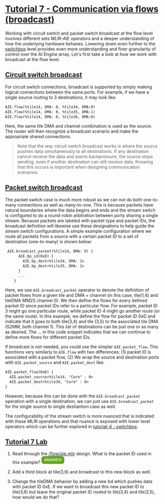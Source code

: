 <!---//===- README.md --------------------------*- Markdown -*-===//
//
// This file is licensed under the Apache License v2.0 with LLVM Exceptions.
// See https://llvm.org/LICENSE.txt for license information.
// SPDX-License-Identifier: Apache-2.0 WITH LLVM-exception
//
// Copyright (C) 2022, Advanced Micro Devices, Inc.
// 
//===----------------------------------------------------------------------===//-->

# <ins>Tutorial 7 - Communication via flows (broadcast)</ins>

Working with circuit switch and packet switch broadcast at the flow level involves different sets MLIR-AIE operators and a deeper understanding of how the underlying hardware behaves. Lowering down even further to the [switchbox](../switchbox) level provides even more understanding and finer granularity of control over the AI Engine array. Let's first take a look at how we work with broadcast at the flow level.

## <ins>Circuit switch broadcast</ins>
For circuit switch connections, broadcast is supported by simply making logical connections between the same ports. For example, if we have a single source routing to 3 destinations, it may look like:
```
AIE.flow(%tile14, DMA: 0, %tile34, DMA:0)
AIE.flow(%tile14, DMA: 0, %tile35, DMA:1)
AIE.flow(%tile14, DMA: 0, %tile36, DMA:0)
```
Here, the same tile DMA and channel combination is used as the source. The router will then recognize a broadcast scenario and make the appropriate shared connections.
> Note that the way circuit switch broadcast works is where the source pushies data simultaneously to all destinations. If any destination cannot receive the data and exerts backpressure, the source stops sending, even if another destination can still receive data. Knowing that this occurs is important when designing communication scenarios.

## <ins>Packet switch broadcast</ins>

The packet switch case is much more robust as we can not do both one-to-many connections as well as many-to-one. This is because packets have natural boundaries where the data begins and ends and the stream switch is configured to do a round-robin arbitration between ports sharing a single stream. Because packets are labeled with packet type and packet IDs, the broadcast definition will likewise use these designations to help guide the stream switch configurations. A simple example configuration where we route all packets from a source with a certain packet ID to a set of destination (one-to-many) is shown below: 
```
 AIE.broadcast_packet(%tile14, DMA: 0) {
      AIE.bp_id(0xD) {
        AIE.bp_dest<%tile34, DMA: 1>
        AIE.bp_dest<%tile35, DMA: 1>
      }
      ...
    }
```
Here, we use `AIE.broadcast_packet` operator to denote the definition of packet flows from a given tile and DMA + channel (in this case, tile(1,4) and tileDMA MM2S channel 0). We then define the flows for every defined packet ID since packet IDs refer to a particular flow. For example, packet ID 3 might go one particular route, while packet ID 4 might go another route (or the same route). In this example, we define the flow for packet ID 0xD and indicate that it goes to both tile(3,4) and tile (3,5) to the associated tile DMA (S2MM, both channel 1). This list of destinations can be just one or as many as desired. The ... in this code snippet indicates that we can continue to define more flows for different packet IDs.

If broadcast is not needed, you could use the simpler `AIE.packet_flow`. This functions very similarly to `AIE.flow` with two differences: (1) packet ID is associated with a packet flow, (2) We wrap the source and destination ports with `AIE.packet_source` and `AIE.packet_dest` like:
```
AIE.packet_flow(0xD) {
  AIE.packet_source<%tile14, "Core" : 0>
  AIE.packet_dest<%tile34, "Core" : 0>
}
```
However, because this can be done with the `AIE.broadcast_packet` operation with a single destination, we can just use `AIE.broadcast_packet` for the single source to single destiantion case as well.

The configurability of the stream switch is more nuanced that is indicated with these MLIR operations and that nuance is exposed with lower level operators which can be further explored in [tutorial-4 - switchbox](../switchbox).

## <ins>Tutorial 7 Lab </ins>

1. Read through the [/flow/aie.mlir](aie.mlir) design. What is the packet ID used in this example? <img src="../../images/answer1.jpg" title="0xD" height=25>

2. Add a third block at tile(3,6) and broadcast to this new block as well.

3. Change the tileDMA behavior by adding a new bd which pushes data with packet ID 0xE. If we want to broadcast this new packet ID to tile(3,6) but leave the original packet ID routed to tile(3,4) and tile(3,5), how would we do that?
